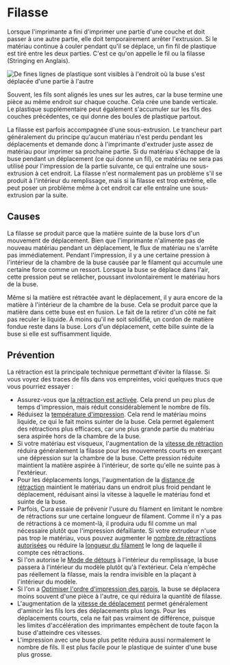 Filasse
====
Lorsque l'imprimante a fini d'imprimer une partie d'une couche et doit passer à une autre partie, elle doit temporairement arrêter l'extrusion. Si le matériau continue à couler pendant qu'il se déplace, un fin fil de plastique est tiré entre les deux parties. C'est ce qu'on appelle le fil ou la filasse (Stringing en Anglais).

![De fines lignes de plastique sont visibles à l'endroit où la buse s'est déplacée d'une partie à l'autre](../../../articles/images/stringing.jpg)

Souvent, les fils sont alignés les unes sur les autres, car la buse termine une pièce au même endroit sur chaque couche. Cela crée une bande verticale. Le plastique supplémentaire peut également s'accumuler sur les fils des couches précédentes, ce qui donne des boules de plastique partout.

La filasse est parfois accompagnée d'une sous-extrusion. Le trancheur part généralement du principe qu'aucun matériau n'est perdu pendant les déplacements et demande donc à l'imprimante d'extruder juste assez de matériau pour imprimer sa prochaine partie. Si du matériau s'échappe de la buse pendant un déplacement (ce qui donne un fil), ce matériau ne sera pas utilisé pour l'impression de la partie suivante, ce qui entraîne une sous-extrusion à cet endroit. La filasse n'est normalement pas un problème s'il se produit à l'intérieur du remplissage, mais si la filasse est trop extrême, elle peut poser un problème même à cet endroit car elle entraîne une sous-extrusion par la suite.

Causes
----
La filasse se produit parce que la matière suinte de la buse lors d'un mouvement de déplacement. Bien que l'imprimante n'alimente pas de nouveau matériau pendant un déplacement, le flux de matériau ne s'arrête pas immédiatement. Pendant l'impression, il y a une certaine pression à l'intérieur de la chambre de la buse causée par le filament qui accumule une certaine force comme un ressort. Lorsque la buse se déplace dans l'air, cette pression peut se relâcher, poussant involontairement le matériau hors de la buse.

Même si la matière est rétractée avant le déplacement, il y aura encore de la matière à l'intérieur de la chambre de la buse. Cela se produit parce que la matière dans cette buse est en fusion. Le fait de la retirer d'un côté ne fait pas reculer le liquide. À moins qu'il ne soit solidifié, un cordon de matière fondue reste dans la buse. Lors d'un déplacement, cette bille suinte de la buse si elle est suffisamment liquide.

Prévention
----
La rétraction est la principale technique permettant d'éviter la filasse. Si vous voyez des traces de fils dans vos empreintes, voici quelques trucs que vous pourriez essayer :
* Assurez-vous que [la rétraction est activée](../travel/retraction_enable.md). Cela prend un peu plus de temps d'impression, mais réduit considérablement le nombre de fils.
* Réduisez la [température d'impression](../material/material_print_temperature.md). Cela rend le matériau moins liquide, ce qui le fait moins suinter de la buse. Cela permet également des rétractions plus efficaces, car une plus grande partie du matériau sera aspirée hors de la chambre de la buse.
* Si votre matériau est visqueux, l'augmentation de la [vitesse de rétraction](../travel/retraction_speed.md) réduira généralement la filasse pour les mouvements courts en exerçant une dépression sur la chambre de la buse. Cette pression réduite maintient la matière aspirée à l'intérieur, de sorte qu'elle ne suinte pas à l'extérieur.
* Pour les déplacements longs, l'augmentation de la [distance de rétraction](../travel/retraction_amount.md) maintient le matériau dans un endroit plus froid pendant le déplacement, réduisant ainsi la vitesse à laquelle le matériau fond et suinte de la buse.
* Parfois, Cura essaie de prévenir l'usure du filament en limitant le nombre de rétractions sur une certaine longueur de filament. Comme il n'y a pas de rétractions à ce moment-là, il produira udu fil comme un mal nécessaire plutôt que l'impression défaillante. Si votre extrudeur n'use pas trop le matériau, vous pouvez augmenter le [nombre de rétractions autorisées](../travel/retraction_count_max.md) ou réduire la [longueur du filament](../travel/retraction_extrusion_window.md) le long de laquelle il compte ces rétractions.
* Si l'on autorise le [Mode de détours](../travel/retraction_combing.md) à l'intérieur du remplissage, la buse passera à l'intérieur du modèle plutôt qu'à l'extérieur. Cela n'empêche pas réellement la filasse, mais la rendra invisible en la plaçant à l'intérieur du modèle.
* Si l'on a [Optimiser l'ordre d'impression des parois](../shell/optimize_wall_printing_order.md), la buse se déplacera moins souvent d'une pièce à l'autre, ce qui réduira la quantité de filasse.
* L'augmentation de la [vitesse de déplacement](../speed/speed_travel.md) permet généralement d'amincir les fils lors des déplacements plus longs. Pour les déplacements courts, cela ne fait pas vraiment de différence, puisque les limites d'accélération des imprimantes empêchent de toute façon la buse d'atteindre ces vitesses.
* L'impression avec une buse plus petite réduira aussi normalement le nombre de fils. Il est plus facile pour le plastique de suinter d'une buse plus grosse.
